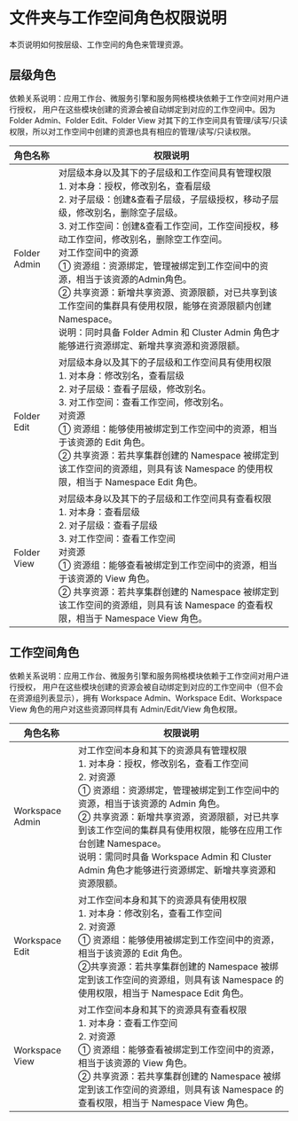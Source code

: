 # 文件夹与工作空间角色权限说明

本页说明如何按层级、工作空间的角色来管理资源。

## 层级角色

依赖关系说明：应用工作台、微服务引擎和服务网格模块依赖于工作空间对用户进行授权， 用户在这些模块创建的资源会被自动绑定到对应的工作空间中。因为 Folder Admin、Folder Edit、Folder View 对其下的工作空间具有管理/读写/只读权限，所以对工作空间中创建的资源也具有相应的管理/读写/只读权限。

| 角色名称     | 权限说明                                                     |
| ------------ | ------------------------------------------------------------ |
| Folder Admin | 对层级本身以及其下的子层级和工作空间具有管理权限 <br />1. 对本身：授权，修改别名，查看层级 <br />2. 对子层级：创建&查看子层级，子层级授权，移动子层级，修改别名，删除空子层级。<br />3. 对工作空间：创建&查看工作空间，工作空间授权，移动工作空间，修改别名，删除空工作空间。 <br />对工作空间中的资源<br /> ① 资源组：资源绑定，管理被绑定到工作空间中的资源，相当于该资源的Admin角色。<br /> ② 共享资源：新增共享资源、资源限额，对已共享到该工作空间的集群具有使用权限，能够在资源限额内创建Namespace。 <br />说明：同时具备 Folder Admin 和 Cluster Admin 角色才能够进行资源绑定、新增共享资源和资源限额。 |
| Folder Edit  | 对层级本身以及其下的子层级和工作空间具有使用权限 <br />1. 对本身：修改别名，查看层级 <br />2. 对子层级：查看子层级，修改别名。 <br />3. 对工作空间：查看工作空间，修改别名。 <br />对资源 <br />① 资源组：能够使用被绑定到工作空间中的资源，相当于该资源的 Edit 角色。 <br />② 共享资源：若共享集群创建的 Namespace 被绑定到该工作空间的资源组，则具有该 Namespace 的使用权限，相当于 Namespace Edit 角色。 |
| Folder View  | 对层级本身以及其下的子层级和工作空间具有查看权限 <br />1. 对本身：查看层级 <br />2. 对子层级：查看子层级<br />3. 对工作空间：查看工作空间<br />对资源<br />① 资源组：能够查看被绑定到工作空间中的资源，相当于该资源的 View 角色。 <br />② 共享资源：若共享集群创建的 Namespace 被绑定到该工作空间的资源组，则具有该 Namespace 的查看权限，相当于 Namespace View 角色。 |

## 工作空间角色

依赖关系说明：应用工作台、微服务引擎和服务网格模块依赖于工作空间对用户进行授权， 用户在这些模块创建的资源会被自动绑定到对应的工作空间中（但不会在资源组列表显示），拥有 Workspace Admin、Workspace Edit、Workspace View 角色的用户对这些资源同样具有 Admin/Edit/View 角色权限。

| 角色名称        | 权限说明                                                     |
| --------------- | ------------------------------------------------------------ |
| Workspace Admin | 对工作空间本身和其下的资源具有管理权限 <br />1. 对本身：授权，修改别名，查看工作空间<br />2. 对资源 <br />① 资源组：资源绑定，管理被绑定到工作空间中的资源，相当于该资源的 Admin 角色。<br />② 共享资源：新增共享资源，资源限额，对已共享到该工作空间的集群具有使用权限，能够在应用工作台创建 Namespace。 <br />说明：需同时具备 Workspace Admin 和 Cluster Admin 角色才能够进行资源绑定、新增共享资源和资源限额。 |
| Workspace Edit  | 对工作空间本身和其下的资源具有使用权限<br />1. 对本身：修改别名，查看工作空间<br />2. 对资源 <br />① 资源组：能够使用被绑定到工作空间中的资源，相当于该资源的 Edit 角色。 <br />②共享资源：若共享集群创建的 Namespace 被绑定到该工作空间的资源组，则具有该 Namespace 的使用权限，相当于 Namespace Edit 角色。 |
| Workspace View  | 对工作空间本身和其下的资源具有查看权限 <br />1. 对本身：查看工作空间 <br />2. 对资源 <br />① 资源组：能够查看被绑定到工作空间中的资源，相当于该资源的 View 角色。<br />② 共享资源：若共享集群创建的 Namespace 被绑定到该工作空间的资源组，则具有该 Namespace 的查看权限，相当于 Namespace View 角色。 |

